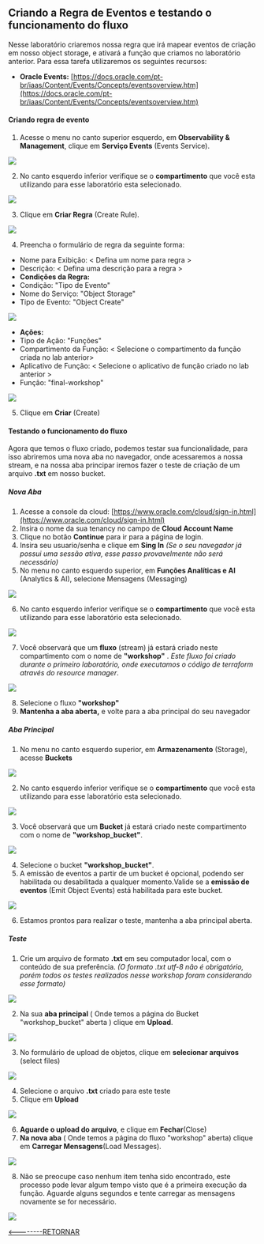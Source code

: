 ﻿## Criando a Regra de Eventos e testando o funcionamento do fluxo

Nesse laboratório criaremos nossa regra que irá mapear eventos de criação em nosso object storage, e ativará a função que criamos no laboratório anterior.
Para essa tarefa utilizaremos os seguintes recursos:
 
 - **Oracle Events:** [https://docs.oracle.com/pt-br/iaas/Content/Events/Concepts/eventsoverview.htm](https://docs.oracle.com/pt-br/iaas/Content/Events/Concepts/eventsoverview.htm)

#### Criando regra de evento
1. Acesse o menu no canto superior esquerdo, em **Observability & Management**, clique em **Serviço Events** (Events Service).

![](./IMG/001-LAB3.PNG)

2. No canto esquerdo inferior verifique se o **compartimento** que você esta utilizando para esse laboratório esta selecionado.

![](./IMG/002-LAB3.PNG)

3. Clique em **Criar Regra** (Create Rule).

![](./IMG/004-LAB3.PNG)

4. Preencha o formulário de regra da seguinte forma:
- Nome para Exibição: < Defina um nome para regra >
- Descrição: < Defina uma descrição para a regra >
- **Condições da Regra:**
- Condição: "Tipo de Evento"
- Nome do Serviço: "Object Storage"
- Tipo de Evento: "Object Create"

![](./IMG/005-LAB3.PNG)

- **Ações:**
- Tipo de Ação: "Funções"
- Compartimento da Função: < Selecione o compartimento da função criada no lab anterior>
- Aplicativo de Função: < Selecione o aplicativo de função criado no lab anterior >
- Função: "final-workshop"

![](./IMG/006-LAB3.PNG)

5. Clique em **Criar** (Create)

#### Testando o funcionamento do fluxo

Agora que temos o fluxo criado, podemos testar sua funcionalidade, para isso abriremos uma nova aba no navegador, onde acessaremos a nossa stream, e na nossa aba principar iremos fazer o teste de criação de um arquivo **.txt** em nosso bucket.

##### Nova Aba
1. Acesse a console da cloud: [https://www.oracle.com/cloud/sign-in.html](https://www.oracle.com/cloud/sign-in.html)
2. Insira o nome da sua tenancy no campo de **Cloud Account Name**
3. Clique no botão **Continue** para ir para a página de login.
4. Insira seu usuario/senha e clique em **Sing In** *(Se o seu navegador já possui uma sessão ativa, esse passo provavelmente não será necessário)*
5. No menu no canto esquerdo superior, em **Funções Analíticas e AI** (Analytics & AI), selecione Mensagens (Messaging)

![](./IMG/007-LAB3.PNG)

6. No canto esquerdo inferior verifique se o **compartimento** que você esta utilizando para esse laboratório esta selecionado.

![](./IMG/002-LAB3.PNG)

7. Você observará que um **fluxo** (stream) já estará criado neste compartimento com o nome de **"workshop"** . *Este fluxo foi criado durante o primeiro laboratório, onde executamos o código de terraform através do resource manager*.

![](./IMG/008-LAB3.PNG)

8. Selecione o fluxo **"workshop"**
9. **Mantenha a aba aberta,** e volte para a aba principal do seu navegador

 ##### Aba Principal
 1. No menu no canto esquerdo superior, em **Armazenamento** (Storage), acesse **Buckets**
 
![](./IMG/009-LAB3.PNG)

 2. No canto esquerdo inferior verifique se o **compartimento** que você esta utilizando para esse laboratório esta selecionado.
 
![](./IMG/002-LAB3.PNG)

 3. Você observará que um **Bucket** já estará criado neste compartimento com o nome de **"workshop_bucket"**.
 
![](./IMG/010-LAB3.PNG)

 4. Selecione o bucket **"workshop_bucket"**.
 5. A emissão de eventos a partir de um bucket é opcional, podendo ser habilitada ou desabilitada a qualquer momento.Valide se a **emissão de eventos** (Emit Object Events) está habilitada para este bucket.
 
![](./IMG/011-LAB3.PNG)

 6. Estamos prontos para realizar o teste, mantenha a aba principal aberta.

##### Teste

1. Crie um arquivo de formato **.txt** em seu computador local, com o conteúdo de sua preferência.  *(O formato .txt utf-8 não é obrigatório, porém todos os testes realizados nesse workshop foram considerando esse formato)*

![](./IMG/012-LAB3.PNG)

2. Na sua **aba principal** ( Onde temos a página do Bucket "workshop_bucket" aberta ) clique em **Upload**.

![](./IMG/013-LAB3.PNG)

3. No formulário de upload de objetos, clique em **selecionar arquivos** (select files)

![](./IMG/014-LAB3.PNG)

4. Selecione o arquivo **.txt** criado para este teste
5. Clique em **Upload**

![](./IMG/015-LAB3.PNG)

6. **Aguarde o upload do arquivo**, e clique em **Fechar**(Close)
7. **Na nova aba** ( Onde temos a página do fluxo "workshop" aberta) clique em **Carregar Mensagens**(Load Messages). 

![](./IMG/016-LAB3.PNG)

8. Não se preocupe caso nenhum item tenha sido encontrado, este processo pode levar algum tempo visto que é a primeira execução da função. Aguarde alguns segundos e tente  carregar as mensagens novamente se for necessário.

![](./IMG/017-LAB3.PNG)

[<--------RETORNAR](../README.md)